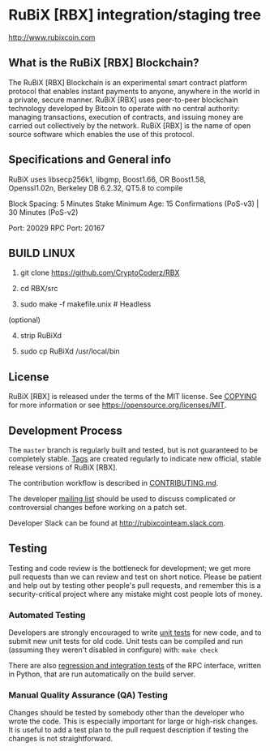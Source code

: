 RuBiX [RBX] integration/staging tree
=====================================

http://www.rubixcoin.com

What is the RuBiX [RBX] Blockchain?
---------------------------

The RuBiX [RBX] Blockchain is an experimental smart contract platform protocol that enables 
instant payments to anyone, anywhere in the world in a private, secure manner. 
RuBiX [RBX] uses peer-to-peer blockchain technology developed by Bitcoin to operate
with no central authority: managing transactions, execution of contracts, and 
issuing money are carried out collectively by the network. RuBiX [RBX] is the name of 
open source software which enables the use of this protocol.

Specifications and General info
------------------
RuBiX uses libsecp256k1,
			  libgmp,
			  Boost1.66,
			  OR Boost1.58,  
			  Openssl1.02n,
			  Berkeley DB 6.2.32,
			  QT5.8 to compile


Block Spacing: 5 Minutes
Stake Minimum Age: 15 Confirmations (PoS-v3) | 30 Minutes (PoS-v2)

Port: 20029
RPC Port: 20167


BUILD LINUX
-----------
1) git clone https://github.com/CryptoCoderz/RBX

2) cd RBX/src

3) sudo make -f makefile.unix            # Headless

(optional)

4) strip RuBiXd

5) sudo cp RuBiXd /usr/local/bin

License
-------

RuBiX [RBX] is released under the terms of the MIT license. See [COPYING](COPYING) for more
information or see https://opensource.org/licenses/MIT.

Development Process
-------------------

The `master` branch is regularly built and tested, but is not guaranteed to be
completely stable. [Tags](https://github.com/CryptoCoderz/RBX/tags) are created
regularly to indicate new official, stable release versions of RuBiX [RBX].

The contribution workflow is described in [CONTRIBUTING.md](CONTRIBUTING.md).

The developer [mailing list](https://lists.linuxfoundation.org/mailman/listinfo/bitcoin-dev)
should be used to discuss complicated or controversial changes before working
on a patch set.

Developer Slack can be found at http://rubixcointeam.slack.com.

Testing
-------

Testing and code review is the bottleneck for development; we get more pull
requests than we can review and test on short notice. Please be patient and help out by testing
other people's pull requests, and remember this is a security-critical project where any mistake might cost people
lots of money.

### Automated Testing

Developers are strongly encouraged to write [unit tests](/doc/unit-tests.md) for new code, and to
submit new unit tests for old code. Unit tests can be compiled and run
(assuming they weren't disabled in configure) with: `make check`

There are also [regression and integration tests](/qa) of the RPC interface, written
in Python, that are run automatically on the build server.

### Manual Quality Assurance (QA) Testing

Changes should be tested by somebody other than the developer who wrote the
code. This is especially important for large or high-risk changes. It is useful
to add a test plan to the pull request description if testing the changes is
not straightforward.
